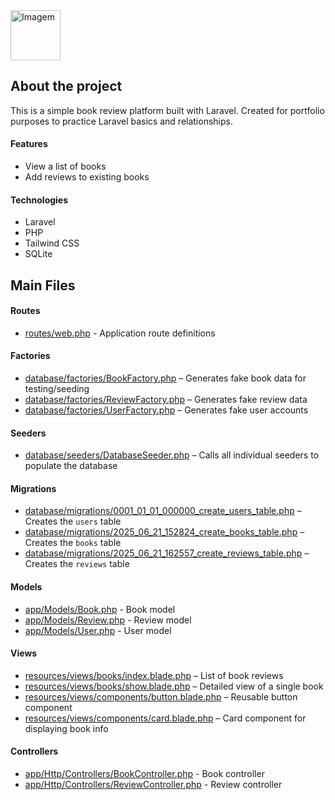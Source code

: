 <img src="https://github.com/user-attachments/assets/9bb08b29-b35b-4094-b49d-6642bd7ce705" alt="Imagem" height="80">

## About the project

This is a simple book review platform built with Laravel. Created for portfolio purposes to practice Laravel basics and relationships.

#### Features

- View a list of books  
- Add reviews to existing books  

#### Technologies

- Laravel  
- PHP  
- Tailwind CSS  
- SQLite  

## Main Files

#### Routes

- [routes/web.php](routes/web.php) - Application route definitions

#### Factories

- [database/factories/BookFactory.php](database/factories/BookFactory.php) – Generates fake book data for testing/seeding  
- [database/factories/ReviewFactory.php](database/factories/ReviewFactory.php) – Generates fake review data  
- [database/factories/UserFactory.php](database/factories/UserFactory.php) – Generates fake user accounts  

#### Seeders

- [database/seeders/DatabaseSeeder.php](database/seeders/DatabaseSeeder.php) – Calls all individual seeders to populate the database  

#### Migrations

- [database/migrations/0001_01_01_000000_create_users_table.php](database/migrations/0001_01_01_000000_create_users_table.php) – Creates the `users` table  
- [database/migrations/2025_06_21_152824_create_books_table.php](database/migrations/2025_06_21_152824_create_books_table.php) – Creates the `books` table  
- [database/migrations/2025_06_21_162557_create_reviews_table.php](database/migrations/2025_06_21_162557_create_reviews_table.php) – Creates the `reviews` table  

#### Models

- [app/Models/Book.php](app/Models/Book.php) - Book model
- [app/Models/Review.php](app/Models/Review.php) - Review model
- [app/Models/User.php](app/Models/User.php) - User model

#### Views

- [resources/views/books/index.blade.php](resources/views/books/index.blade.php) – List of book reviews  
- [resources/views/books/show.blade.php](resources/views/books/show.blade.php) – Detailed view of a single book  
- [resources/views/components/button.blade.php](resources/views/components/button.blade.php) – Reusable button component  
- [resources/views/components/card.blade.php](resources/views/components/card.blade.php) – Card component for displaying book info 

#### Controllers

- [app/Http/Controllers/BookController.php](app/Http/Controllers/BookController.php) - Book controller  
- [app/Http/Controllers/ReviewController.php](app/Http/Controllers/ReviewController.php) - Review controller  